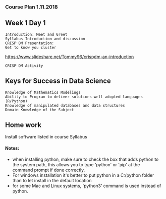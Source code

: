 ### Course Plan 1.11.2018
## Week 1 Day 1

    Introduction: Meet and Greet
    Syllabus Introduction and discussion
    CRISP DM Presentation:
    Get to know you cluster

https://www.slideshare.net/Tommy96/crispdm-an-introduction

    CRISP DM Activity

## Keys for Success in Data Science

    Knowledge of Mathematics Modelings
    Ability to Program to deliver solutions well adopted languages (R/Python)
    Knowledge of manipulated databases and data structures
    Domain Knowledge of the Subject


## Home work 
Install software listed in course Syllabus
#### Notes:
+ when installing python, make sure to check the box that adds python to the system path, this allows you to type 'python' or 'pip'
at the command prompt if done correctly.
+ For  windows installation it's better to put python in a C:/python folder than to let install in the default location
+ for some Mac and Linux systems, 'python3' command is used instead of python.

